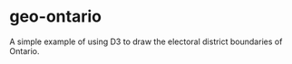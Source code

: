 geo-ontario
===========

A simple example of using D3 to draw the electoral district boundaries of Ontario.
